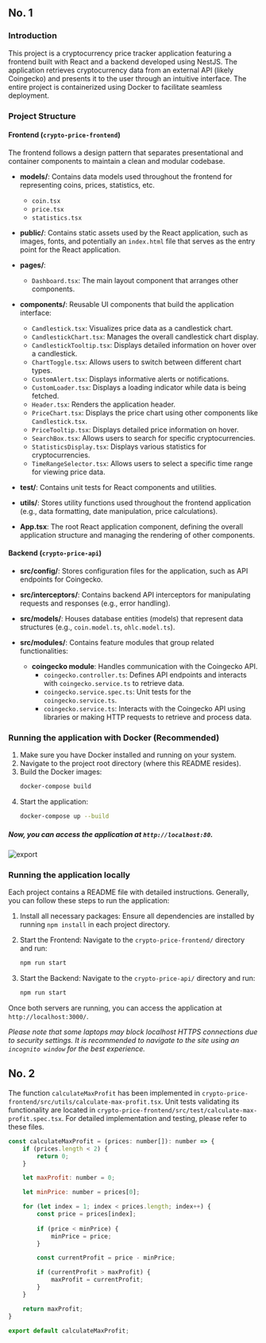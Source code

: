 ## No. 1

### Introduction

This project is a cryptocurrency price tracker application featuring a frontend built with React and a backend developed using NestJS. The application retrieves cryptocurrency data from an external API (likely Coingecko) and presents it to the user through an intuitive interface. The entire project is containerized using Docker to facilitate seamless deployment.

### Project Structure

#### Frontend (`crypto-price-frontend`)

The frontend follows a design pattern that separates presentational and container components to maintain a clean and modular codebase.

- **models/**: Contains data models used throughout the frontend for representing coins, prices, statistics, etc.
  - `coin.tsx`
  - `price.tsx`
  - `statistics.tsx`

- **public/**: Contains static assets used by the React application, such as images, fonts, and potentially an `index.html` file that serves as the entry point for the React application.

- **pages/**:
  - `Dashboard.tsx`: The main layout component that arranges other components.

- **components/**: Reusable UI components that build the application interface:
  - `Candlestick.tsx`: Visualizes price data as a candlestick chart.
  - `CandlestickChart.tsx`: Manages the overall candlestick chart display.
  - `CandlestickTooltip.tsx`: Displays detailed information on hover over a candlestick.
  - `ChartToggle.tsx`: Allows users to switch between different chart types.
  - `CustomAlert.tsx`: Displays informative alerts or notifications.
  - `CustomLoader.tsx`: Displays a loading indicator while data is being fetched.
  - `Header.tsx`: Renders the application header.
  - `PriceChart.tsx`: Displays the price chart using other components like `Candlestick.tsx`.
  - `PriceTooltip.tsx`: Displays detailed price information on hover.
  - `SearchBox.tsx`: Allows users to search for specific cryptocurrencies.
  - `StatisticsDisplay.tsx`: Displays various statistics for cryptocurrencies.
  - `TimeRangeSelector.tsx`: Allows users to select a specific time range for viewing price data.

- **test/**: Contains unit tests for React components and utilities.

- **utils/**: Stores utility functions used throughout the frontend application (e.g., data formatting, date manipulation, price calculations).

- **App.tsx**: The root React application component, defining the overall application structure and managing the rendering of other components.

#### Backend (`crypto-price-api`)

- **src/config/**: Stores configuration files for the application, such as API endpoints for Coingecko.

- **src/interceptors/**: Contains backend API interceptors for manipulating requests and responses (e.g., error handling).

- **src/models/**: Houses database entities (models) that represent data structures (e.g., `coin.model.ts`, `ohlc.model.ts`).

- **src/modules/**: Contains feature modules that group related functionalities:
  - **coingecko module**: Handles communication with the Coingecko API.
    - `coingecko.controller.ts`: Defines API endpoints and interacts with `coingecko.service.ts` to retrieve data.
    - `coingecko.service.spec.ts`: Unit tests for the `coingecko.service.ts`.
    - `coingecko.service.ts`: Interacts with the Coingecko API using libraries or making HTTP requests to retrieve and process data.


### Running the application with Docker (Recommended)

1. Make sure you have Docker installed and running on your system.
2. Navigate to the project root directory (where this README resides).
3. Build the Docker images:
   ```bash
   docker-compose build
   ```
4. Start the application:
   ```bash
   docker-compose up --build
   ```
##### Now, you can access the application at `http://localhost:80`.
![export](https://i.imgur.com/m2g9iDD.jpeg)

### Running the application locally
Each project contains a README file with detailed instructions. Generally, you can follow these steps to run the application:

1. Install all necessary packages: Ensure all dependencies are installed by running `npm install` in each project directory.

2. Start the Frontend: Navigate to the `crypto-price-frontend/` directory and run:
    ```bash
   npm run start
   ```

3. Start the Backend: Navigate to the `crypto-price-api/` directory and run:
    ```bash
   npm run start
   ```

Once both servers are running, you can access the application at `http://localhost:3000/`.

*Please note that some laptops may block localhost HTTPS connections due to security settings. It is recommended to navigate to the site using an `incognito window` for the best experience.*


## No. 2
The function `calculateMaxProfit` has been implemented in `crypto-price-frontend/src/utils/calculate-max-profit.tsx`. 
Unit tests validating its functionality are located in `crypto-price-frontend/src/test/calculate-max-profit.spec.tsx`. For detailed implementation and testing, please refer to these files.
```js
const calculateMaxProfit = (prices: number[]): number => {
    if (prices.length < 2) {
        return 0;
    }

    let maxProfit: number = 0;

    let minPrice: number = prices[0];

    for (let index = 1; index < prices.length; index++) {
        const price = prices[index];
        
        if (price < minPrice) {
            minPrice = price;
        }

        const currentProfit = price - minPrice;

        if (currentProfit > maxProfit) {
            maxProfit = currentProfit;
        }
    }

    return maxProfit;
}

export default calculateMaxProfit;
```

